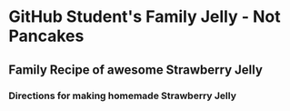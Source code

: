 # GitHub Student's Family Jelly - Not Pancakes

## Family Recipe of awesome Strawberry Jelly

### Directions for making homemade Strawberry Jelly